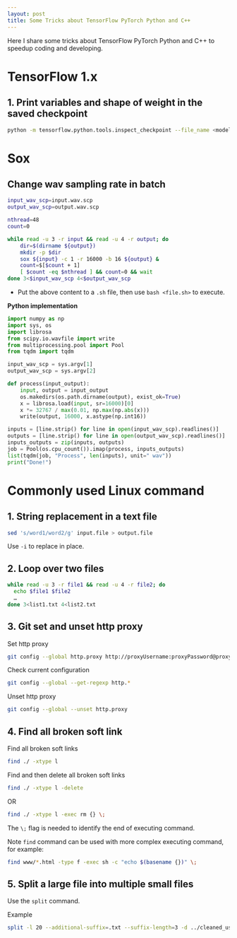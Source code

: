 ```yaml
---
layout: post
title: Some Tricks about TensorFlow PyTorch Python and C++
---
```


Here I share some tricks about TensorFlow PyTorch Python and C++ to speedup coding and developing.

# TensorFlow 1.x

## 1. Print variables and shape of weight in the saved checkpoint

``` BASH
python -m tensorflow.python.tools.inspect_checkpoint --file_name <model ckpt>
```

# Sox

## Change wav sampling rate in batch

``` BASH
input_wav_scp=input.wav.scp
output_wav_scp=output.wav.scp

nthread=48
count=0

while read -u 3 -r input && read -u 4 -r output; do
    dir=$(dirname ${output})
    mkdir -p $dir
    sox ${input} -c 1 -r 16000 -b 16 ${output} &
    count=$[$count + 1]
    [ $count -eq $nthread ] && count=0 && wait
done 3<$input_wav_scp 4<$output_wav_scp
```

* Put the above content to a `.sh` file, then use `bash <file.sh>` to execute.

**Python implementation**

``` Python
import numpy as np
import sys, os
import librosa
from scipy.io.wavfile import write
from multiprocessing.pool import Pool
from tqdm import tqdm

input_wav_scp = sys.argv[1]
output_wav_scp = sys.argv[2]

def process(input_output):
    input, output = input_output
    os.makedirs(os.path.dirname(output), exist_ok=True)
    x = librosa.load(input, sr=16000)[0]
    x *= 32767 / max(0.01, np.max(np.abs(x)))
    write(output, 16000, x.astype(np.int16))

inputs = [line.strip() for line in open(input_wav_scp).readlines()]
outputs = [line.strip() for line in open(output_wav_scp).readlines()]
inputs_outputs = zip(inputs, outputs)
job = Pool(os.cpu_count()).imap(process, inputs_outputs)
list(tqdm(job, "Process", len(inputs), unit=" wav"))
print("Done!")
```

# Commonly used Linux command

## 1. String replacement in a text file

``` bash
sed 's/word1/word2/g' input.file > output.file
```

Use `-i` to replace in place.

## 2. Loop over two files

``` bash
while read -u 3 -r file1 && read -u 4 -r file2; do
  echo $file1 $file2
  …
done 3<list1.txt 4<list2.txt
```

## 3. Git set and unset http proxy

Set http proxy

``` bash
git config --global http.proxy http://proxyUsername:proxyPassword@proxy.server.com:port
```

Check current configuration

``` bash
git config --global --get-regexp http.*
```

Unset http proxy

``` bash
git config --global --unset http.proxy
```

## 4. Find all broken soft link

Find all broken soft links

``` bash
find ./ -xtype l
```

Find and then delete all broken soft links

``` bash
find ./ -xtype l -delete
```

OR

``` bash
find ./ -xtype l -exec rm {} \;
```

The `\;` flag is needed to identify the end of executing command.

Note `find` command can be used with more complex executing command, for example:

``` bash
find www/*.html -type f -exec sh -c "echo $(basename {})" \;
```

## 5. Split a large file into multiple small files

Use the `split` command.

Example 

``` bash
split -l 20 --additional-suffix=.txt --suffix-length=3 -d ../cleaned_user.txt speaker-
```

